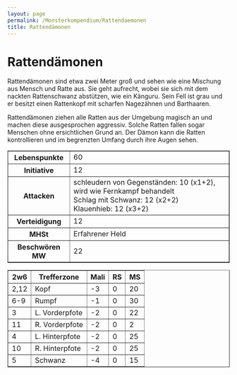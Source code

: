 ```yaml
---
layout: page
permalink: /Monsterkompendium/Rattendaemonen
title: Rattendämonen
---
```


# Rattendämonen

Rattendämonen sind etwa zwei Meter groß und sehen wie eine Mischung aus Mensch und Ratte aus. Sie geht aufrecht, wobei sie sich mit dem nackten Rattenschwanz abstützen, wie ein Känguru. Sein Fell ist grau und er besitzt einen Rattenkopf mit scharfen Nagezähnen und Barthaaren.

Rattendämonen ziehen alle Ratten aus der Umgebung magisch an und machen diese ausgesprochen aggressiv. Solche Ratten fallen sogar Menschen ohne ersichtlichen Grund an. Der Dämon kann die Ratten kontrollieren und im begrenzten Umfang durch ihre Augen sehen.

<table border="1" cellpadding="1" cellspacing="1"><tbody><tr><th>Lebenspunkte</th><td>60</td></tr><tr><th>Initiative</th><td>12</td></tr><tr><th>Attacken</th><td>schleudern von Gegenständen: 10 (x1+2), wird wie Fernkampf behandelt<br />Schlag mit Schwanz: 12 (x2+2)<br />Klauenhieb: 12 (x3+2)</td></tr><tr><th>Verteidigung</th><td>12</td></tr><tr><th>MHSt</th><td>Erfahrener Held</td></tr><tr><th>Beschwören MW</th><td>22</td></tr></tbody></table>
<table border="1" cellpadding="1" cellspacing="1"><thead><tr><th>2w6</th><th>Trefferzone</th><th>Mali</th><th>RS</th><th>MS</th></tr></thead><tbody><tr><td>2,12</td><td>Kopf</td><td>-3</td><td>0</td><td>20</td></tr><tr><td>6-9</td><td>Rumpf</td><td>-1</td><td>0</td><td>30</td></tr><tr><td>3</td><td>L. Vorderpfote</td><td>-2</td><td>0</td><td>22</td></tr><tr><td>11</td><td>R. Vorderpfote</td><td>-2</td><td>0</td><td>2</td></tr><tr><td>4</td><td>L. Hinterpfote</td><td>-2</td><td>0</td><td>25</td></tr><tr><td>10</td><td>R. Hinterpfote</td><td>-2</td><td>0</td><td>25</td></tr><tr><td>5</td><td>Schwanz</td><td>-4</td><td>0</td><td>15</td></tr></tbody></table>
